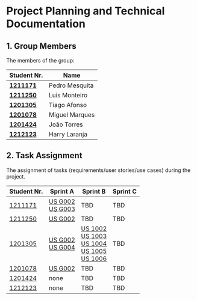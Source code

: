 # Project Planning and Technical Documentation

## 1. Group Members

The members of the group:

| Student Nr.	                     | Name			        |
|----------------------------------|----------------|
| **[1211171](1211171/readme.md)** | Pedro Mesquita |
| **[1211250](1211250/readme.md)** | Luis Monteiro  |
| **[1201305](1201305/readme.md)** | Tiago Afonso   |
| **[1201078](1201078/readme.md)** | Miguel Marques |
| **[1201424](1201424/readme.md)** | João Torres    |
| **[1212123](1212123/readme.md)** | Harry Laranja  |

## 2. Task Assignment

The assignment of tasks (requirements/user stories/use cases) during the project.

| Student Nr.	                 | Sprint A                                                               | Sprint B                                                                                                                                                              | Sprint C |
|------------------------------|------------------------------------------------------------------------|-----------------------------------------------------------------------------------------------------------------------------------------------------------------------|----------|
| [1211171](1211171/readme.md) | [US G002](Sprint1/us_g002/readme.md) <br/>[US G003](us_g003/readme.md) | TBD                                                                                                                                                                   | TBD      |
| [1211250](1211250/readme.md) | [US G002](us_g002/readme.md)<br/>                                      | TBD                                                                                                                                                                   | TBD      |
| [1201305](1201305/README.md) | [US G002](us_g002/readme.md) <br/>[US G004](us_g004/readme.md)         | [US 1002](us_1002/README.md) <br/> [US 1003](us_1003/README.md) <br/>[US 1004](us_1004/README.md) <br/>[US 1005](us_1005/README.md) <br/>[US 1006](us_1005/README.md) | TBD      |
| [1201078](1201078/readme.md) | [US G002](us_g002/readme.md)                                           | TBD                                                                                                                                                                   | TBD      |
| [1201424](1201424/readme.md) | none                                                                   | TBD                                                                                                                                                                   | TBD      |
| [1212123](1212123/readme.md) | none                                                                   | TBD                                                                                                                                                                   | TBD      |

[comment]: <> ()

[comment]: <> (Markdown Comment)

[comment]: <> (G001 - As Project Manager, I want the team to follow the technical constraints and concerns of the project )

[comment]: <> (G002 - As Project Manager, I want the team to elaborate a Domain Model using DDD.)

[comment]: <> (G003 - As Project Manager, I want the team to use the defined project repository and continuous integration server.)

[comment]: <> (G004 - As Project Manager, I want the team to add to the project the necessary scripts, so that build/executions/deployments/... can be executed effortlessly.)

[comment]: <> (G005 - As Project Manager, I want the team to configure the project structure to facilitate / accelerate the development of upcoming user stories.)

[comment]: <> (G006 - As a Project Managers, I want the system to support and apply authentication and authorization for all its users and functionalities.)

